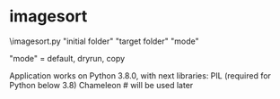 # imagesort
\imagesort.py "initial folder" "target folder" "mode"

"mode" = default, dryrun, copy

Application works on Python 3.8.0, with next libraries:
PIL (required for Python below 3.8)
Chameleon # will be used later

